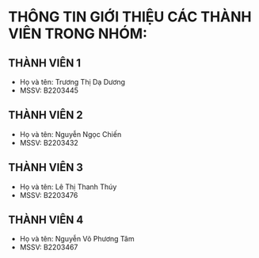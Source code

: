 # THÔNG TIN GIỚI THIỆU CÁC THÀNH VIÊN TRONG NHÓM:
## THÀNH VIÊN 1
- Họ và tên: Trương Thị Dạ Dương
- MSSV: B2203445
  
## THÀNH VIÊN 2
- Họ và tên: Nguyễn Ngọc Chiến
- MSSV: B2203432

## THÀNH VIÊN 3
- Họ và tên: Lê Thị Thanh Thúy
- MSSV: B2203476

## THÀNH VIÊN 4
- Họ và tên: Nguyễn Võ Phương Tâm
- MSSV: B2203467
